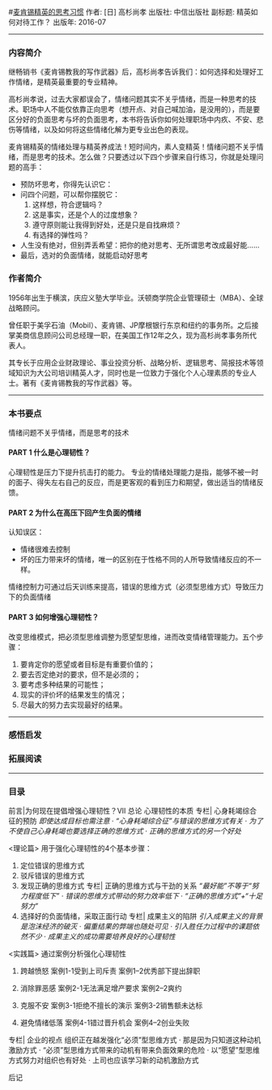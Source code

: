 #[麦肯锡精英的思考习惯](https://book.douban.com/subject/26833522/)
作者:  [日] 高杉尚孝
出版社: 中信出版社
副标题: 精英如何对待工作？
出版年: 2016-07
***
### 内容简介 
继畅销书《麦肯锡教我的写作武器》后，高杉尚孝告诉我们：如何选择和处理好工作情绪，是精英最重要的专业精神。

高杉尚孝说，过去大家都误会了，情绪问题其实不关乎情绪，而是一种思考的技术。职场中人不能仅依靠正向思考（想开点、对自己喊加油，是没用的），而是要区分好的负面思考与坏的负面思考，本书将告诉你如何处理职场中内疚、不安、悲伤等情绪，以及如何将这些情绪化解为更专业出色的表现。

麦肯锡精英的情绪处理与精英养成法！短时间内，素人变精英！情绪问题不关乎情绪，而是思考的技术。怎么做？只要透过以下四个步骤来自行练习，你就是处理问题的高手：
- 预防坏思考，你得先认识它：
- 问四个问题，可以帮你摆脱它：
  1. 这样想，符合逻辑吗？
  2. 这是事实，还是个人的过度想象？
  3. 遵守原则能让我得到好处，还是只是自找麻烦？
  4. 有选择的弹性吗？
- 人生没有绝对，但别弄丢希望：把你的绝对思考、无所谓思考改成最好能……
- 最后，选对的负面情绪，就能启动好思考

### 作者简介 
1956年出生于横滨，庆应义塾大学毕业。沃顿商学院企业管理硕士（MBA）、全球战略顾问。

曾任职于美孚石油（Mobil）、麦肯锡、JP摩根银行东京和纽约的事务所。之后接掌美商信息顾问公司总经理一职，在美国工作12年之久，现为高杉尚孝事务所代表人。

其专长于应用企业财政理论、事业投资分析、战略分析、逻辑思考、简报技术等领域知识为大公司培训精英人才，同时也是一位致力于强化个人心理素质的专业人士。著有《麦肯锡教我的写作武器》等。
***
### 本书要点
情绪问题不关乎情绪，而是思考的技术

#### PART 1 什么是心理韧性？
心理韧性是压力下提升抗击打的能力。
专业的情绪处理能力是指，能够不被一时的面子、得失左右自己的反应，而是更客观的看到压力和期望，做出适当的情绪反馈。

#### PART 2 为什么在高压下回产生负面的情绪
认知误区：
- 情绪很难去控制
- 坏的压力带来坏的情绪，唯一的区别在于性格不同的人所导致情绪反应的不一样。

情绪控制力可通过后天训练来提高，错误的思维方式（必须型思维方式）导致压力下的负面情绪
 
#### PART 3 如何增强心理韧性？
改变思维模式，把必须型思维调整为愿望型思维，进而改变情绪管理能力。五个步骤：
1. 要肯定你的愿望或者目标是有重要价值的；
2. 要去否定绝对的要求，但不是必须的；
3. 要考虑多种结果的可能性；
4. 现实的评价坏的结果发生的情况；
5. 尽最大的努力去实现最好的结果。


***
### 感悟启发
### 拓展阅读
***
### 目录
前言|为何现在提倡增强心理韧性？VII
总论
心理韧性的本质
专栏| 心身耗竭综合征的预防
*即使达成目标也需注意 · “心身耗竭综合征”与错误的思维方式有关 · 为了不使自己心身耗竭也要选择正确的思维方式 · 正确的思维方式的另一个好处*

<理论篇>
用于强化心理韧性的4个基本步骤：
1. 定位错误的思维方式
2. 驳斥错误的思维方式
3. 发现正确的思维方式
专栏| 正确的思维方式与干劲的关系
*“最好能”不等于“努力程度低下” · 错误的思维方式带动的努力效率低下 · “正确的思维方式”+“十足努力”*
4. 选择好的负面情绪，采取正面行动
专栏| 成果主义的陷阱
*引入成果主义的背景是泡沫经济的破灭 · 偏重结果的弊端也随处可见 · 引入胜任力过程中的课题依然不少 · 成果主义的成功需要培养良好的心理韧性*

<实践篇>
通过案例分析强化心理韧性
1. 跨越愤怒
案例1-1受到上司斥责
案例1–2优秀部下提出辞职

2. 消除罪恶感
案例2-1无法满足增产要求
案例2–2爽约

3. 克服不安
案例3-1拒绝不擅长的演示
案例3-2销售额未达标

4. 避免情绪低落
案例4-1错过晋升机会
案例4–2创业失败

专栏| 企业的视点 
组织正在越发强化“必须”型思维方式 · 那是因为只知道这种动机激励方式 · “必须”型思维方式带来的动机有带来负面效果的危险 · 以“愿望”型思维方式努力对组织也有好处 · 上司也应该学习新的动机激励方式

后记